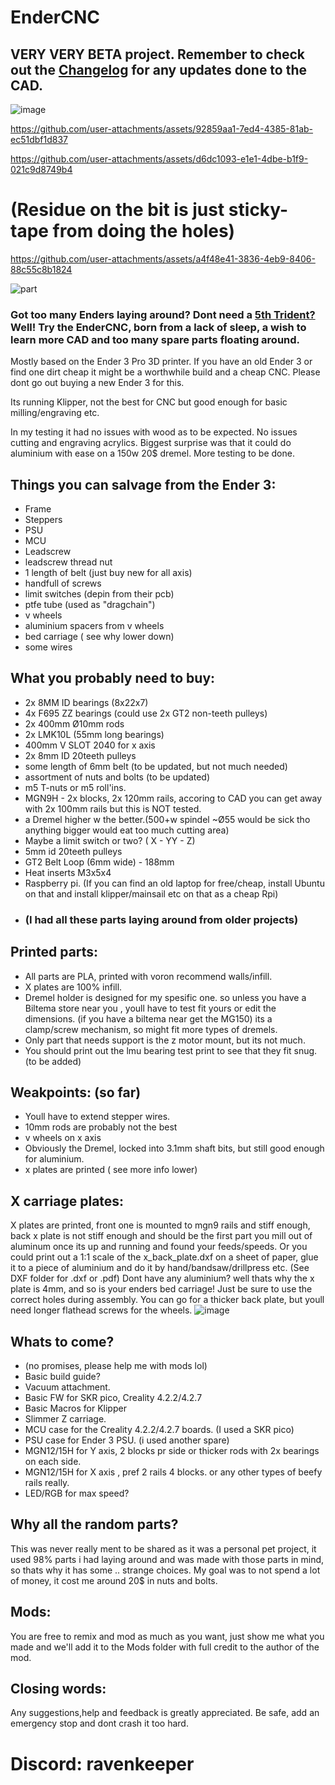 # EnderCNC

## VERY VERY BETA project. Remember to check out the [Changelog](https://github.com/Futtawuh/EnderCNC/blob/main/Changelog.md) for any updates done to the CAD. 

![image](https://github.com/user-attachments/assets/de257c63-5e4d-4829-91a2-60f41d26e5db)

https://github.com/user-attachments/assets/92859aa1-7ed4-4385-81ab-ec51dbf1d837

https://github.com/user-attachments/assets/d6dc1093-e1e1-4dbe-b1f9-021c9d8749b4

# (Residue on the bit is just sticky-tape from doing the holes)

https://github.com/user-attachments/assets/a4f48e41-3836-4eb9-8406-88c55c8b1824

![part](https://github.com/user-attachments/assets/84995a64-6b96-4889-8dd5-63da7fdcb275)




### Got too many Enders laying around? Dont need a [5th Trident?](https://github.com/yell3D/Ender3dent) Well! Try the EnderCNC, born from a lack of sleep, a wish to learn more CAD and too many spare parts floating around.

Mostly based on the Ender 3 Pro 3D printer. If you have an old Ender 3 or find one dirt cheap it might be a worthwhile build and a cheap CNC. Please dont go out buying a new Ender 3 for this.

Its running Klipper, not the best for CNC but good enough for basic milling/engraving etc.

In my testing it had no issues with wood as to be expected. No issues cutting and engraving acrylics. Biggest surprise was that it could do aluminium with ease on a 150w 20$ dremel. More testing to be done.

## Things you can salvage from the Ender 3:

* Frame
* Steppers
* PSU
* MCU
* Leadscrew
* leadscrew thread nut
* 1 length of belt (just buy new for all axis)
* handfull of screws
* limit switches (depin from their pcb)
* ptfe tube (used as "dragchain")
* v wheels
* aluminium spacers from v wheels
* bed carriage ( see why lower down)
* some wires


## What you probably need to buy:

* 2x 8MM ID bearings (8x22x7)
* 4x F695 ZZ bearings (could use 2x GT2 non-teeth pulleys)
* 2x 400mm Ø10mm rods
* 2x LMK10L (55mm long bearings) 
* 400mm V SLOT 2040 for x axis
* 2x 8mm ID 20teeth pulleys
* some length of 6mm belt (to be updated, but not much needed)
* assortment of nuts and bolts (to be updated)
* m5 T-nuts or m5 roll'ins.
* MGN9H - 2x blocks, 2x 120mm rails, accoring to CAD you can get away with 2x 100mm rails but this is NOT tested.  
* a Dremel higher w the better.(500+w spindel ~Ø55 would be sick tho anything bigger would eat too much cutting area)
* Maybe a limit switch or two? ( X - YY - Z)
* 5mm id 20teeth pulleys
* GT2 Belt Loop (6mm wide) - 188mm
* Heat inserts M3x5x4
* Raspberry pi. (If you can find an old laptop for free/cheap, install Ubuntu on that and install klipper/mainsail etc on that as a cheap Rpi) 
* ### (I had all these parts laying around from older projects)

## Printed parts:

* All parts are PLA, printed with voron recommend walls/infill. 
* X plates are 100% infill.
* Dremel holder is designed for my spesific one. so unless you have a Biltema store near you , youll have to test fit yours or edit the dimensions. (if you have a biltema near get the MG150) its a clamp/screw mechanism, so might fit more types of dremels.
* Only part that needs support is the z motor mount, but its not much.
* You should print out the lmu bearing test print to see that they fit snug. (to be added)


## Weakpoints: (so far)

* Youll have to extend stepper wires. 
* 10mm rods are probably not the best
* v wheels on x axis
* Obviously the Dremel, locked into 3.1mm shaft bits, but still good enough for aluminium.
* x plates are printed ( see more info lower) 

## X carriage plates: 

X plates are printed, front one is mounted to mgn9 rails and stiff enough, back x plate is not stiff enough and should be the first part you mill out of aluminum once its up and running and found your feeds/speeds. Or you could print out a 1:1 scale of the x_back_plate.dxf on a sheet of paper, glue it to a piece of aluminium and do it by hand/bandsaw/drillpress etc. (See DXF folder for .dxf or .pdf)
Dont have any aluminium? well thats why the x plate is 4mm, and so is your enders bed carriage! Just be sure to use the correct holes during assembly. You can go for a thicker back plate, but youll need longer flathead screws for the wheels.
![image](https://github.com/user-attachments/assets/c4f19946-c595-4232-bdd7-9e3ad63d106a)



## Whats to come?
* (no promises, please help me with mods lol) 
* Basic build guide?
* Vacuum attachment.
* Basic FW for SKR pico, Creality 4.2.2/4.2.7
* Basic Macros for Klipper
* Slimmer Z carriage.
* MCU case for the Creality 4.2.2/4.2.7 boards. (I used a SKR pico)
* PSU case for Ender 3 PSU. (i used another spare)
* MGN12/15H for Y axis, 2 blocks pr side or thicker rods with 2x bearings on each side.
* MGN12/15H for X axis , pref 2 rails 4 blocks.
or any other types of beefy rails really.
* LED/RGB for max speed?

## Why all the random parts? 

This was never really ment to be shared as it was a personal pet project, it used 98% parts i had laying around and was made with those parts in mind, so thats why it has some
.. strange choices. My goal was to not spend a lot of money, it cost me around 20$ in nuts and bolts.

## Mods:

You are free to remix and mod as much as you want, just show me what you made and we'll add it to the Mods folder with full credit to the author of the mod.

## Closing words:

Any suggestions,help and feedback is greatly appreciated. Be safe, add an emergency stop and dont crash it too hard.
# Discord: ravenkeeper
